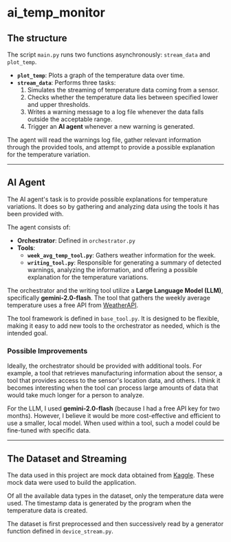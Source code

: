 # ai_temp_monitor

## The structure

The script `main.py` runs two functions asynchronously: `stream_data` and `plot_temp`. 

- **`plot_temp`**: Plots a graph of the temperature data over time.
- **`stream_data`**: Performs three tasks:
  1. Simulates the streaming of temperature data coming from a sensor.
  2. Checks whether the temperature data lies between specified lower and upper thresholds.
  3. Writes a warning message to a log file whenever the data falls outside the acceptable range.
  4. Trigger an **AI agent** whenever a new warning is generated.

The agent will read the warnings log file, gather relevant information through the provided tools, and attempt to provide a possible explanation for the temperature variation.

---

## AI Agent

The AI agent's task is to provide possible explanations for temperature variations. It does so by gathering and analyzing data using the tools it has been provided with.

The agent consists of:
- **Orchestrator**: Defined in `orchestrator.py`
- **Tools**: 
  - **`week_avg_temp_tool.py`**: Gathers weather information for the week.
  - **`writing_tool.py`**: Responsible for generating a summary of detected warnings, analyzing the information, and offering a possible explanation for the temperature variations.

The orchestrator and the writing tool utilize a **Large Language Model (LLM)**, specifically **gemini-2.0-flash**.
The tool that gathers the weekly average temperature uses a free API from [WeatherAPI](https://www.weatherapi.com/).

The tool framework is defined in `base_tool.py`. It is designed to be flexible, making it easy to add new tools to the orchestrator as needed, which is the intended goal.

### Possible Improvements

Ideally, the orchestrator should be provided with additional tools. For example, a tool that retrieves manufacturing information about the sensor, a tool that provides access to the sensor's location data, and others. I think it becomes interesting when the tool can process large amounts of data that would take much longer for a person to analyze.

For the LLM, I used **gemini-2.0-flash** (because I had a free API key for two months). However, I believe it would be more cost-effective and efficient to use a smaller, local model. When used within a tool, such a model could be fine-tuned with specific data.

---

## The Dataset and Streaming

The data used in this project are mock data obtained from [Kaggle](https://www.kaggle.com/datasets/garystafford/environmental-sensor-data-132k). These mock data were used to build the application.

Of all the available data types in the dataset, only the temperature data were used. The timestamp data is generated by the program when the temperature data is created.

The dataset is first preprocessed and then successively read by a generator function defined in `device_stream.py`.


